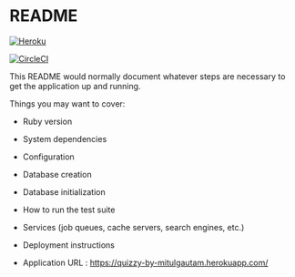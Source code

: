 # README

[![Heroku](https://heroku-badge.herokuapp.com/?app=quizzy-by-mitulgautam)](https://quizzy-by-mitulgautam.herokuapp.com/)

[![CircleCI](https://circleci.com/gh/circleci/circleci-docs.svg?style=svg)](https://circleci.com/gh/circleci/circleci-docs)

This README would normally document whatever steps are necessary to get the
application up and running.

Things you may want to cover:

- Ruby version

- System dependencies

- Configuration

- Database creation

- Database initialization

- How to run the test suite

- Services (job queues, cache servers, search engines, etc.)

- Deployment instructions

- Application URL : https://quizzy-by-mitulgautam.herokuapp.com/
